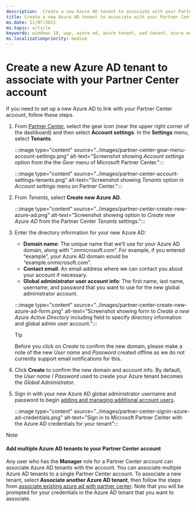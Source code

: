 ```yaml
---
description:  Create a new Azure AD tenant to associate with your Partner Center account.
title: Create a new Azure AD tenant to associate with your Partner Center account
ms.date: 11/07/2022
ms.topic: article
keywords: windows 10, uwp, azure ad, azure tenant, aad tenant, azure ad tenant, tenant management, tenants
ms.localizationpriority: medium
---
```

# Create a new Azure AD tenant to associate with your Partner Center account

If you need to set up a new Azure AD to link with your Partner Center account, follow these steps.

1.  From [Partner Center](https://partner.microsoft.com/dashboard), select the gear icon (near the upper right corner of the dashboard) and then select **Account settings**. In the **Settings** menu, select **Tenants**.

    :::image type="content" source="../images/partner-center-gear-menu-account-settings.png" alt-text="Screenshot showing *Account settings* option from the the *Gear* menu of Microsoft Partner Center.":::

    :::image type="content" source="../images/partner-center-account-settings-tenants.png" alt-text="Screenshot showing *Tenants* option in *Account settings* menu on Partner Center.":::

1.  From *Tenants*, select **Create new Azure AD**.

    :::image type="content" source="../images/partner-center-create-new-azure-ad.png" alt-text="Screenshot showing option to *Create new Azure AD* from the Partner Center *Tenants* settings.":::

1.  Enter the directory information for your new Azure AD:
    - **Domain name**: The unique name that we’ll use for your Azure AD domain, along with “.onmicrosoft.com”. For example, if you entered “example”, your Azure AD domain would be “example.onmicrosoft.com”.
    - **Contact email**: An email address where we can contact you about your account if necessary.
    - **Global administrator user account info**: The first name, last name, username, and password that you want to use for the new global administrator account.
    
    :::image type="content" source="../images/partner-center-create-new-azure-ad-form.png" alt-text="Screenshot showing form to *Create a new Azure Active Directory* including field to specify directory information and global admin user account.":::

    > [!TIP]
    > Before you click on *Create* to confirm the new domain, please make a note of the new *User name* and *Password* created offline as we do not currently support email notifications for this.

1.  Click **Create** to confirm the new domain and account info. By default, the *User name* / *Password* used to create your Azure tenant becomes the *Global Administrator*.

1.  Sign in with your new Azure AD global administrator username and password to begin [adding and managing additional account users](add-users-groups-and-azure-ad-applications.md).

    :::image type="content" source="../images/partner-center-signin-azure-ad-credentials.png" alt-text="Sign in to Microsoft Partner Center with the Azure AD credentials for your tenant":::
    
> [!NOTE]
> #### Add multiple Azure AD tenants to your Partner Center account
> Any user who has the **Manager** role for a Partner Center account can associate Azure AD tenants with the account.
You can associate multiple Azure AD tenants to a single Partner Center account. To associate a new tenant, select **Associate another Azure AD tenant**, then follow the steps from [associate existing azure ad with partner center](associate-existing-azure-ad-tenant-with-partner-center-account.md). Note that you will be prompted for your credentials in the Azure AD tenant that you want to associate.
